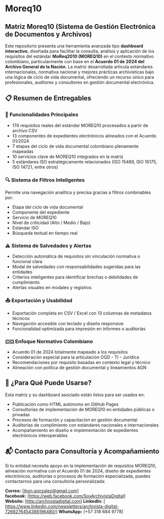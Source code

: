 # Moreq10

## Matriz Moreq10 (Sistema de Gestión Electrónica de Documentos y Archivos)

Este repositorio presenta una herramienta avanzada tipo **dashboard interactivo**, diseñada para facilitar la consulta, análisis y aplicación de los requisitos del estándar **MoReq2010 (MOREQ10)** en el contexto normativo colombiano, particularmente con base en el **Acuerdo 01 de 2024 del Archivo General de la Nación**. La matriz desarrollada articula estándares internacionales, normativa nacional y mejores prácticas archivísticas bajo una lógica de ciclo de vida documental, ofreciendo un recurso único para profesionales, auditores y consultores en gestión documental electrónica.

## 📋 Resumen de Entregables

### 🎯 Funcionalidades Principales

- 174 requisitos reales del estándar MOREQ10 procesados a partir de archivo CSV  
- 13 componentes de expedientes electrónicos alineados con el Acuerdo 01/2024  
- 7 etapas del ciclo de vida documental colombiano plenamente mapeadas  
- 10 servicios clave de MOREQ10 integrados en la matriz  
- 5 estándares ISO estratégicamente relacionados (ISO 15489, ISO 16175, ISO 14721, entre otros)  

### 🔍 Sistema de Filtros Inteligentes

Permite una navegación analítica y precisa gracias a filtros combinables por:

- Etapa del ciclo de vida documental  
- Componente del expediente  
- Servicio de MOREQ10  
- Nivel de criticidad (Alto / Medio / Bajo)  
- Estándar ISO  
- Búsqueda textual en tiempo real  

### ⚠️ Sistema de Salvedades y Alertas

- Detección automática de requisitos sin vinculación normativa o funcional clara  
- Modal de salvedades con responsabilidades sugeridas para las entidades  
- Criterios inteligentes para identificar brechas o debilidades de cumplimiento  
- Alertas visuales en modales y registros  

### 📤 Exportación y Usabilidad

- Exportación completa en CSV / Excel con 13 columnas de metadatos técnicos  
- Navegación accesible con teclado y diseño responsive  
- Funcionalidad optimizada para impresión en informes o auditorías  

### 🇨🇴 Enfoque Normativo Colombiano

- Acuerdo 01 de 2024 totalmente mapeado a los requisitos  
- Consideración especial para la articulación OGD - TI - Jurídica  
- Recomendaciones por requisito basadas en contexto legal y técnico  
- Alineación con política de gestión documental y lineamientos AGN  

## 📁 ¿Para Qué Puede Usarse?

Esta matriz y su dashboard asociado están listos para ser usados en:

- Publicación como HTML autónomo en GitHub Pages  
- Consultorías de implementación de MOREQ10 en entidades públicas o privadas  
- Procesos de formación y capacitación en gestión documental  
- Auditorías de cumplimiento con estándares nacionales e internacionales  
- Acompañamiento en diseño e implementación de expedientes electrónicos interoperables  

## 📬 Contacto para Consultoría y Acompañamiento

Si tu entidad necesita apoyo en la implementación de requisitos MOREQ10, alineación normativa con el Acuerdo 01 de 2024, diseño de expedientes electrónicos, auditorías o procesos de formación especializada, puedes contactarnos para una consultoría personalizada:

**Correo:** [jhon.gonzalez@gmail.com]  
**facebook:** [https://web.facebook.com/SoyArchivistaDigital]  
**Website:** [http://archivistadigital.com]
**LinkedIn:** [ https://www.linkedin.com/newsletters/archivista-digital-7268276454386196480/]
**WhatsApp:** [+57 318 684 9778]
